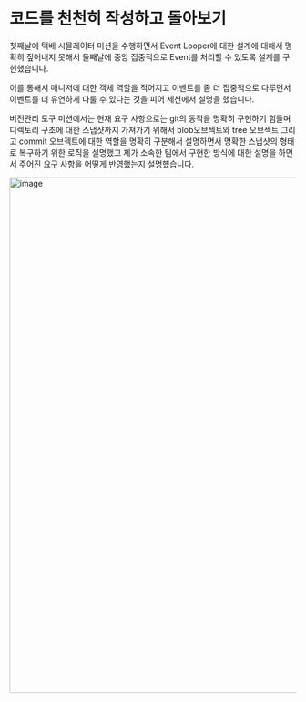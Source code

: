 # 코드를 천천히 작성하고 돌아보기

첫째날에 택배 시뮬레이터 미션을 수행하면서 Event Looper에 대한 설계에 대해서 명확히 짚어내지 못해서 둘째날에 중앙 집중적으로 Event를 처리할 수 있도록 설계를 구현했습니다.

이를 통해서 매니저에 대한 객체 역할을 적어지고 이벤트를 좀 더 집중적으로 다루면서 이벤트를 더 유연하게 다룰 수 있다는 것을 피어 세션에서 설명을 했습니다.

버전관리 도구 미션에서는 현재 요구 사항으로는 git의 동작을 명확히 구현하기 힘들며 디렉토리 구조에 대한 스냅샷까지 가져가기 위해서 blob오브젝트와 tree 오브젝트 그리고 commit 오브젝트에 
대한 역할을 명확히 구분해서 설명하면서 명확한 스냅샷의 형태로 복구하기 위한 로직을 설명했고 제가 소속한 팀에서 구현한 방식에 대한 설명을 하면서 주어진 요구 사항을 어떻게 반영했는지 설명헀습니다.

<img width="906" alt="image" src="https://github.com/user-attachments/assets/7ee99cc8-fad9-4017-9d2f-365f3932d7c3">
